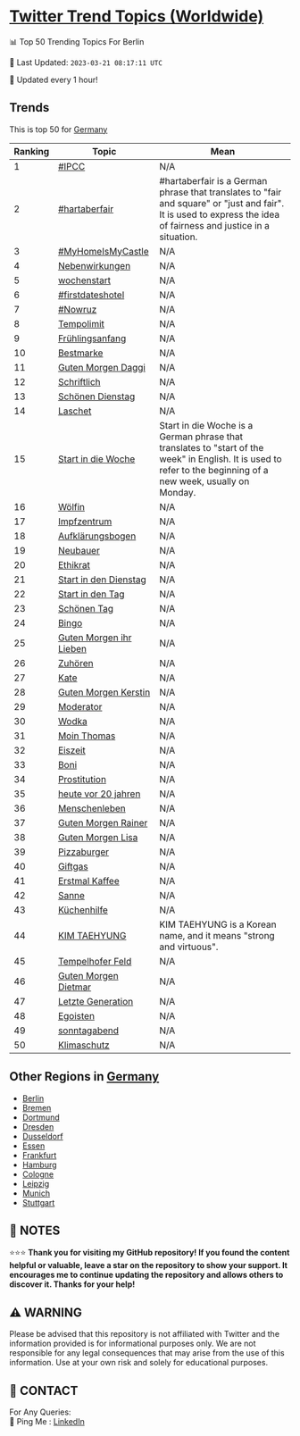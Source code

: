 [Twitter Trend Topics (Worldwide)](https://github.com/ErcinDedeoglu/Twitter-Trend-Topics)
==========


📊 Top 50 Trending Topics For Berlin

📆 Last Updated: `2023-03-21 08:17:11 UTC`

🔧 Updated every 1 hour!


## Trends

This is top 50 for [Germany](</Germany>)

| Ranking | Topic | Mean |
| ------- | ------------ | ------------ |
| 1 | [#IPCC](http://twitter.com/search?q=%23IPCC) | N/A |
| 2 | [#hartaberfair](http://twitter.com/search?q=%23hartaberfair) | #hartaberfair is a German phrase that translates to "fair and square" or "just and fair". It is used to express the idea of fairness and justice in a situation. |
| 3 | [#MyHomeIsMyCastle](http://twitter.com/search?q=%23MyHomeIsMyCastle) | N/A |
| 4 | [Nebenwirkungen](http://twitter.com/search?q=Nebenwirkungen) | N/A |
| 5 | [wochenstart](http://twitter.com/search?q=wochenstart) | N/A |
| 6 | [#firstdateshotel](http://twitter.com/search?q=%23firstdateshotel) | N/A |
| 7 | [#Nowruz](http://twitter.com/search?q=%23Nowruz) | N/A |
| 8 | [Tempolimit](http://twitter.com/search?q=Tempolimit) | N/A |
| 9 | [Frühlingsanfang](http://twitter.com/search?q=Fr%c3%bchlingsanfang) | N/A |
| 10 | [Bestmarke](http://twitter.com/search?q=Bestmarke) | N/A |
| 11 | [Guten Morgen Daggi](http://twitter.com/search?q=Guten+Morgen+Daggi) | N/A |
| 12 | [Schriftlich](http://twitter.com/search?q=Schriftlich) | N/A |
| 13 | [Schönen Dienstag](http://twitter.com/search?q=Sch%c3%b6nen+Dienstag) | N/A |
| 14 | [Laschet](http://twitter.com/search?q=Laschet) | N/A |
| 15 | [Start in die Woche](http://twitter.com/search?q=Start+in+die+Woche) | Start in die Woche is a German phrase that translates to "start of the week" in English. It is used to refer to the beginning of a new week, usually on Monday. |
| 16 | [Wölfin](http://twitter.com/search?q=W%c3%b6lfin) | N/A |
| 17 | [Impfzentrum](http://twitter.com/search?q=Impfzentrum) | N/A |
| 18 | [Aufklärungsbogen](http://twitter.com/search?q=Aufkl%c3%a4rungsbogen) | N/A |
| 19 | [Neubauer](http://twitter.com/search?q=Neubauer) | N/A |
| 20 | [Ethikrat](http://twitter.com/search?q=Ethikrat) | N/A |
| 21 | [Start in den Dienstag](http://twitter.com/search?q=Start+in+den+Dienstag) | N/A |
| 22 | [Start in den Tag](http://twitter.com/search?q=Start+in+den+Tag) | N/A |
| 23 | [Schönen Tag](http://twitter.com/search?q=Sch%c3%b6nen+Tag) | N/A |
| 24 | [Bingo](http://twitter.com/search?q=Bingo) | N/A |
| 25 | [Guten Morgen ihr Lieben](http://twitter.com/search?q=Guten+Morgen+ihr+Lieben) | N/A |
| 26 | [Zuhören](http://twitter.com/search?q=Zuh%c3%b6ren) | N/A |
| 27 | [Kate](http://twitter.com/search?q=Kate) | N/A |
| 28 | [Guten Morgen Kerstin](http://twitter.com/search?q=Guten+Morgen+Kerstin) | N/A |
| 29 | [Moderator](http://twitter.com/search?q=Moderator) | N/A |
| 30 | [Wodka](http://twitter.com/search?q=Wodka) | N/A |
| 31 | [Moin Thomas](http://twitter.com/search?q=Moin+Thomas) | N/A |
| 32 | [Eiszeit](http://twitter.com/search?q=Eiszeit) | N/A |
| 33 | [Boni](http://twitter.com/search?q=Boni) | N/A |
| 34 | [Prostitution](http://twitter.com/search?q=Prostitution) | N/A |
| 35 | [heute vor 20 jahren](http://twitter.com/search?q=heute+vor+20+jahren) | N/A |
| 36 | [Menschenleben](http://twitter.com/search?q=Menschenleben) | N/A |
| 37 | [Guten Morgen Rainer](http://twitter.com/search?q=Guten+Morgen+Rainer) | N/A |
| 38 | [Guten Morgen Lisa](http://twitter.com/search?q=Guten+Morgen+Lisa) | N/A |
| 39 | [Pizzaburger](http://twitter.com/search?q=Pizzaburger) | N/A |
| 40 | [Giftgas](http://twitter.com/search?q=Giftgas) | N/A |
| 41 | [Erstmal Kaffee](http://twitter.com/search?q=Erstmal+Kaffee) | N/A |
| 42 | [Sanne](http://twitter.com/search?q=Sanne) | N/A |
| 43 | [Küchenhilfe](http://twitter.com/search?q=K%c3%bcchenhilfe) | N/A |
| 44 | [KIM TAEHYUNG](http://twitter.com/search?q=KIM+TAEHYUNG) | KIM TAEHYUNG is a Korean name, and it means "strong and virtuous". |
| 45 | [Tempelhofer Feld](http://twitter.com/search?q=Tempelhofer+Feld) | N/A |
| 46 | [Guten Morgen Dietmar](http://twitter.com/search?q=Guten+Morgen+Dietmar) | N/A |
| 47 | [Letzte Generation](http://twitter.com/search?q=Letzte+Generation) | N/A |
| 48 | [Egoisten](http://twitter.com/search?q=Egoisten) | N/A |
| 49 | [sonntagabend](http://twitter.com/search?q=sonntagabend) | N/A |
| 50 | [Klimaschutz](http://twitter.com/search?q=Klimaschutz) | N/A |



## Other Regions in [Germany](</Germany>)

* [Berlin](</Germany/Berlin.md>)
* [Bremen](</Germany/Bremen.md>)
* [Dortmund](</Germany/Dortmund.md>)
* [Dresden](</Germany/Dresden.md>)
* [Dusseldorf](</Germany/Dusseldorf.md>)
* [Essen](</Germany/Essen.md>)
* [Frankfurt](</Germany/Frankfurt.md>)
* [Hamburg](</Germany/Hamburg.md>)
* [Cologne](</Germany/Cologne.md>)
* [Leipzig](</Germany/Leipzig.md>)
* [Munich](</Germany/Munich.md>)
* [Stuttgart](</Germany/Stuttgart.md>)



## 📝 NOTES

⭐⭐⭐ **Thank you for visiting my GitHub repository! If you found the content helpful or valuable, leave a star on the repository to show your support. It encourages me to continue updating the repository and allows others to discover it. Thanks for your help!**


## ⚠️ WARNING

Please be advised that this repository is not affiliated with Twitter and the information provided is for informational purposes only. We are not responsible for any legal consequences that may arise from the use of this information. Use at your own risk and solely for educational purposes.


## 📨 CONTACT

 For Any Queries:  
            🏓 Ping Me : [LinkedIn](https://www.linkedin.com/in/ercindedeoglu/)
